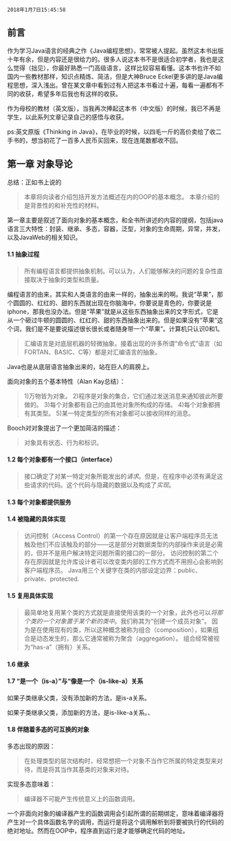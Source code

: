 <code>2018年1月7日15:45:58</code>

## 前言

作为学习Java语言的经典之作《Java编程思想》，常常被人提起。虽然这本书出版十年有余，但是内容还是很给力的。很多人说这本书不是很适合初学者，我也是这么觉得（拙见），你最好熟悉一门高级语言，这样比较容易看懂。这本书也许不如国内一些教材那样，知识点精炼、简洁，但是大神Bruce Eckel更多讲的是Java编程思想，深入浅出。曾在某文章中看到过有人把这本书看过十遍，每看一遍都有不同的收获，希望多年后我也有这样的收获。  

作为母校的教材（英文版），当我再次捧起这本书（中文版）的时候，我已不再是学生，以此系列文章记录自己的感悟与收获。  

ps:英文原版《Thinking in Java》，在毕业的时候，以四毛一斤的高价卖给了收二手书的，想当初花了一百多人民币买回来，现在连尾数都收不回。

## 第一章 对象导论

总结：正如书上说的
>本章将向读者介绍包括开发方法概述在内的OOP的基本概念。
>本章介绍的是背景性的和补充性的材料。  

第一章主要是叙述了面向对象的基本概念，和全书所讲述的内容的提纲，包括java语言三大特性：封装、继承、多态，容器，泛型，对象的生命周期，异常，并发，以及JavaWeb的相关知识。

#### 1.1 抽象过程

>所有编程语言都提供抽象机制。可以认为，人们能够解决的问题的复杂性直接取决于抽象的类型和质量。  

编程语言的由来，其实和人类语言的由来一样的，抽象出来的啊。我说“苹果”，那个圆圆的、红红的、甜的东西就出现在你脑海中，你要说是青色的，你要说是iphone，那我也没办法。但是“苹果”就是从这些东西抽象出来的文字形式，它是从一个砸过牛顿的圆圆的、红红的、甜的东西抽象出来的。但是如果没有“苹果”这个词，我们是不是要说描述很长很长或者随身带一个“苹果”。计算机只认识0和1。

>汇编语言是对底层机器的轻微抽象。接着出现的许多所谓“命令式”语言（如FORTAN、BASIC、C等）都是对汇编语言的抽象。

Java也是从底层语言抽象出来的，站在巨人的肩膀上。 

面向对象的五个基本特性（Alan Kay总结）：
>1)万物皆为对象。
>2)程序是对象的集合，它们通过发送消息来通知彼此所要做的。
>3)每个对象都有自己的由其他对象所构成的存储。
>4)每个对象都拥有其类型。
>5)某一特定类型的所有对象都可以接收同样的消息。

Booch对对象提出了一个更加简洁的描述：
>对象具有状态、行为和标识。  

#### 1.2 每个对象都有一个接口（interface）

>接口确定了对某一特定对象所能发出的<i>请求</i>。但是，在程序中必须有满足这些请求的代码。这个代码与隐藏的数据以及构成了<i>实现</i>。

#### 1.3 每个对象都提供服务

#### 1.4 被隐藏的具体实现

>访问控制（Access Control）的第一个存在原因就是让客户端程序员无法触及他们不应该触及的部分——这是部分对数据类型的内部操作来说是必需的，但并不是用户解决特定问题所需的接口的一部分。
>访问控制的第二个存在原因就是允许库设计者可以改变类内部的工作方式而不用担心会影响到客户端程序员。
>Java用三个关键字在类的内部设定边界：public、private、protected.

#### 1.5 复用具体实现

>最简单地复用某个类的方式就是直接使用该类的一个对象，此外也可以<i>将那个类的一个对象置于某个新的类中</i>。我们称其为“创建一个成员对象”。
>因为是在使用现有的类，所以这种概念被称为组合（composition），如果组合是动态发生的，那么它通常被称为聚合（aggregation）。
>组合经常被视为“has-a”（拥有）关系。

#### 1.6 继承

#### 1.7 “是一个（is-a）”与“像是一个（is-like-a）关系

如果子类继承父类，没有添加新的方法，是is-a关系。

如果子类继承父类，添加新的方法，是is-like-a关系。、

#### 1.8 伴随着多态的可互换的对象

多态出现的原因：
>在处理类型的层次结构时，经常想把一个对象不当作它所属的特定类型来对待，而是将其当作其基类的对象来对待。

实现多态意味着：
>编译器不可能产生传统意义上的函数调用。

一个非面向对象的编译器产生的函数调用会引起所谓的前期绑定，意味着编译器将产生对一个具体函数名字的调用，而运行是将这个调用解析到将要被执行的代码的绝对地址。然而在OOP中，程序直到运行是才能够确定代码的地址。
>








